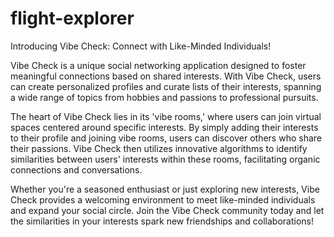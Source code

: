 # flight-explorer


Introducing Vibe Check: Connect with Like-Minded Individuals!

Vibe Check is a unique social networking application designed to foster meaningful connections based on shared interests. With Vibe Check, users can create personalized profiles and curate lists of their interests, spanning a wide range of topics from hobbies and passions to professional pursuits.

The heart of Vibe Check lies in its 'vibe rooms,' where users can join virtual spaces centered around specific interests. By simply adding their interests to their profile and joining vibe rooms, users can discover others who share their passions. Vibe Check then utilizes innovative algorithms to identify similarities between users' interests within these rooms, facilitating organic connections and conversations.

Whether you're a seasoned enthusiast or just exploring new interests, Vibe Check provides a welcoming environment to meet like-minded individuals and expand your social circle. Join the Vibe Check community today and let the similarities in your interests spark new friendships and collaborations!
